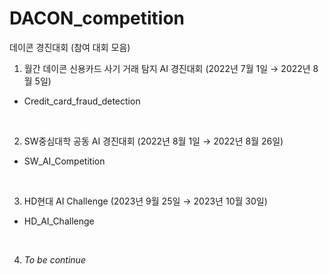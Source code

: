 # DACON_competition
데이콘 경진대회 
(참여 대회 모음)
1. 월간 데이콘 신용카드 사기 거래 탐지 AI 경진대회 (2022년 7월 1일 → 2022년 8월 5일)
- Credit_card_fraud_detection

<br>

2. SW중심대학 공동 AI 경진대회 (2022년 8월 1일 → 2022년 8월 26일)
- SW_AI_Competition
  
<br>

3. HD현대 AI Challenge (2023년 9월 25일 → 2023년 10월 30일)
- HD_AI_Challenge

<br>

4. *To be continue* 
